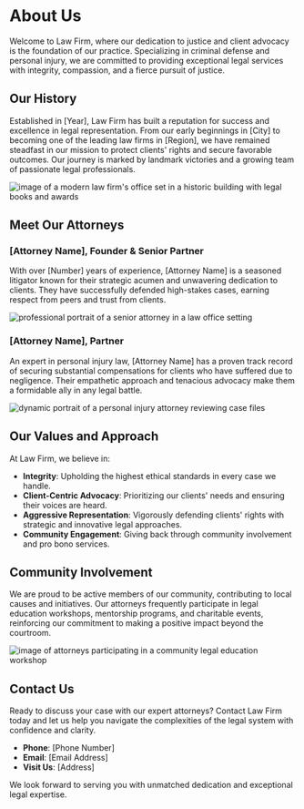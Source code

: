# About Us

Welcome to Law Firm, where our dedication to justice and client advocacy is the foundation of our practice. Specializing in criminal defense and personal injury, we are committed to providing exceptional legal services with integrity, compassion, and a fierce pursuit of justice.

## Our History

Established in [Year], Law Firm has built a reputation for success and excellence in legal representation. From our early beginnings in [City] to becoming one of the leading law firms in [Region], we have remained steadfast in our mission to protect clients' rights and secure favorable outcomes. Our journey is marked by landmark victories and a growing team of passionate legal professionals.

![image of a modern law firm's office set in a historic building with legal books and awards](/images/about-image-0-1746657195643.webp)

## Meet Our Attorneys

### [Attorney Name], Founder & Senior Partner

With over [Number] years of experience, [Attorney Name] is a seasoned litigator known for their strategic acumen and unwavering dedication to clients. They have successfully defended high-stakes cases, earning respect from peers and trust from clients.

![professional portrait of a senior attorney in a law office setting](/images/about-image-1-1746657221139.webp)

### [Attorney Name], Partner

An expert in personal injury law, [Attorney Name] has a proven track record of securing substantial compensations for clients who have suffered due to negligence. Their empathetic approach and tenacious advocacy make them a formidable ally in any legal battle.

![dynamic portrait of a personal injury attorney reviewing case files](/images/about-image-2-1746657234351.webp)

## Our Values and Approach

At Law Firm, we believe in:

- **Integrity**: Upholding the highest ethical standards in every case we handle.
- **Client-Centric Advocacy**: Prioritizing our clients' needs and ensuring their voices are heard.
- **Aggressive Representation**: Vigorously defending clients' rights with strategic and innovative legal approaches.
- **Community Engagement**: Giving back through community involvement and pro bono services.

## Community Involvement

We are proud to be active members of our community, contributing to local causes and initiatives. Our attorneys frequently participate in legal education workshops, mentorship programs, and charitable events, reinforcing our commitment to making a positive impact beyond the courtroom.

![image of attorneys participating in a community legal education workshop](/images/about-image-3-1746657249096.webp)

## Contact Us

Ready to discuss your case with our expert attorneys? Contact Law Firm today and let us help you navigate the complexities of the legal system with confidence and clarity.

- **Phone**: [Phone Number]
- **Email**: [Email Address]
- **Visit Us**: [Address]

We look forward to serving you with unmatched dedication and exceptional legal expertise.
